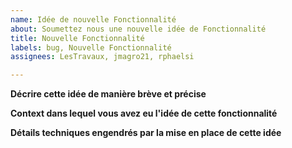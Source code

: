 ```yaml
---
name: Idée de nouvelle Fonctionnalité
about: Soumettez nous une nouvelle idée de Fonctionnalité
title: Nouvelle Fonctionnalité
labels: bug, Nouvelle Fonctionnalité
assignees: LesTravaux, jmagro21, rphaelsi

---
```


**Décrire cette idée de manière brève et précise**



**Context dans lequel vous avez eu l'idée de cette fonctionnalité**



**Détails techniques engendrés par la mise en place de cette idée**
